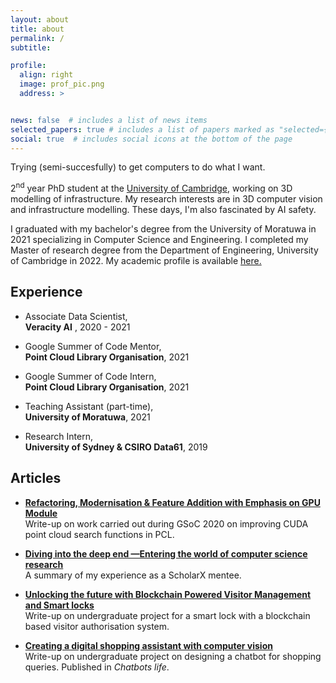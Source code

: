 ```yaml
---
layout: about
title: about
permalink: /
subtitle: 

profile:
  align: right
  image: prof_pic.png
  address: >


news: false  # includes a list of news items
selected_papers: true # includes a list of papers marked as "selected={true}"
social: true  # includes social icons at the bottom of the page
---
```


 Trying (semi-succesfully) to get computers to do what I want.

 2<sup>nd</sup> year PhD student at the [University of Cambridge](https://www.cam.ac.uk/), working on 3D modelling of infrastructure.
 My research interests are in 3D computer vision and infrastructure modelling. These days, I'm also fascinated by AI safety.
 
 I graduated with my bachelor's degree from the University of Moratuwa in 2021 specializing in Computer Science and Engineering. I completed my Master of research degree from the Department of Engineering, University of Cambridge in 2022. My academic profile is available [here.](https://www.construction.cam.ac.uk/staff/haritha-jayasinghe)


<H2> Experience </H2>

 - Associate Data Scientist,  
 **Veracity AI** , 2020 - 2021

 - Google Summer of Code Mentor,  
 **Point Cloud Library Organisation**, 2021

 - Google Summer of Code Intern,  
 **Point Cloud Library Organisation**, 2021

- Teaching Assistant (part-time),  
**University of Moratuwa**, 2021

- Research Intern,  
**University of Sydney & CSIRO Data61**, 2019

<H2> Articles </H2>

- [**Refactoring, Modernisation & Feature Addition with Emphasis on GPU Module**](https://pointclouds.org/gsoc-2020/gpu/)  
Write-up on work carried out during GSoC 2020 on improving CUDA point cloud search functions in PCL. 

- [**Diving into the deep end —Entering the world of computer science research**](https://medium.com/@harithajayasinghe/diving-into-the-deep-end-entering-the-world-of-computer-science-research-part-1-8caadf224ab1)  
A summary of my experience as a ScholarX mentee.

- [**Unlocking the future with Blockchain Powered Visitor Management and Smart locks**](https://medium.com/@harithajayasinghe/unlocking-the-future-with-blockchain-powered-visitor-management-and-smart-locks-2dab797301ac)  
Write-up on undergraduate project for a smart lock with a blockchain based visitor authorisation system.

- [**Creating a digital shopping assistant with computer vision**](https://chatbotslife.com/creating-a-digital-shopping-assistant-with-computer-vision-fc436b7355d3)  
Write-up on undergraduate project on designing a chatbot for shopping queries. Published in *Chatbots life*.

